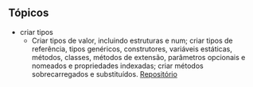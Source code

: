 ## Tópicos
- criar tipos
    -  Criar tipos de valor, incluindo estruturas e num; criar tipos de referência, tipos genéricos, construtores, variáveis estáticas, métodos, classes, métodos de extensão, parâmetros opcionais e nomeados e propriedades indexadas; criar métodos sobrecarregados e substituídos. [Repositório](./projetos/parte01-tipos)